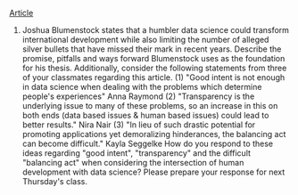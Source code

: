 [Article](https://www.nature.com/articles/d41586-018-06215-5)
1. Joshua Blumenstock states that a humbler data science could transform international development while also limiting the number of alleged silver bullets that have missed their mark in recent years. Describe the promise, pitfalls and ways forward Blumenstock uses as the foundation for his thesis. Additionally, consider the following statements from three of your classmates regarding this article. 
(1) "Good intent is not enough in data science when dealing with the problems which determine people's experiences" Anna Raymond 
(2) "Transparency is the underlying issue to many of these problems, so an increase in this on both ends (data based issues & human based issues) could lead to better results." Nira Nair 
(3) "In lieu of such drastic potential for promoting applications yet demoralizing hinderances, the balancing act can become difficult." Kayla Seggelke 
How do you respond to these ideas regarding "good intent", "transparency" and the difficult "balancing act" when considering the intersection of human development with data science? Please prepare your response for next Thursday's class.
